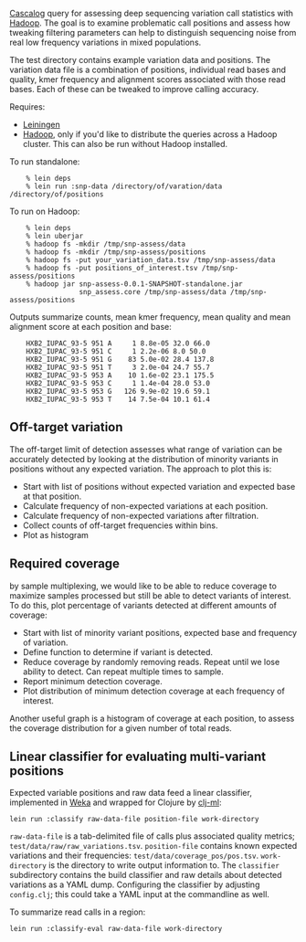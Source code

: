 [Cascalog][1] query for assessing deep sequencing variation call
statistics with [Hadoop][3]. The goal is to examine problematic
call positions and assess how tweaking filtering parameters can help
to distinguish sequencing noise from real low frequency variations
in mixed populations.

The test directory contains example variation data and positions. The
variation data file is a combination of positions, individual read
bases and quality, kmer frequency and alignment scores associated with
those read bases. Each of these can be tweaked to improve calling
accuracy.

Requires:

* [Leiningen][2]
* [Hadoop][3], only if you'd like to distribute the queries across a
  Hadoop cluster. This can also be run without Hadoop installed.

To run standalone:

        % lein deps
        % lein run :snp-data /directory/of/varation/data /directory/of/positions

To run on Hadoop:

        % lein deps
        % lein uberjar
        % hadoop fs -mkdir /tmp/snp-assess/data
        % hadoop fs -mkdir /tmp/snp-assess/positions
        % hadoop fs -put your_variation_data.tsv /tmp/snp-assess/data
        % hadoop fs -put positions_of_interest.tsv /tmp/snp-assess/positions
        % hadoop jar snp-assess-0.0.1-SNAPSHOT-standalone.jar
                     snp_assess.core /tmp/snp-assess/data /tmp/snp-assess/positions

Outputs summarize counts, mean kmer frequency, mean quality and mean
alignment score at each position and base:

        HXB2_IUPAC_93-5 951 A     1 8.8e-05 32.0 66.0
        HXB2_IUPAC_93-5 951 C     1 2.2e-06 8.0 50.0
        HXB2_IUPAC_93-5 951 G    83 5.0e-02 28.4 137.8
        HXB2_IUPAC_93-5 951 T     3 2.0e-04 24.7 55.7
        HXB2_IUPAC_93-5 953 A    10 1.6e-02 23.1 175.5
        HXB2_IUPAC_93-5 953 C     1 1.4e-04 28.0 53.0
        HXB2_IUPAC_93-5 953 G   126 9.9e-02 19.6 59.1
        HXB2_IUPAC_93-5 953 T    14 7.5e-04 10.1 61.4

[1]: http://github.com/nathanmarz/cascalog
[2]: https://github.com/technomancy/leiningen#readme
[3]: http://www.cloudera.com/hadoop/

## Off-target variation

The off-target limit of detection assesses what range of variation can
be accurately detected by looking at the distribution of minority
variants in positions without any expected variation. The approach to
plot this is:

* Start with list of positions without expected variation and
  expected base at that position.
* Calculate frequency of non-expected variations at each position.
* Calculate frequency of non-expected variations after filtration.
* Collect counts of off-target frequencies within bins.
* Plot as histogram

## Required coverage

by sample multiplexing, we would like to be able to reduce coverage to
maximize samples processed but still be able to detect variants of
interest. To do this, plot percentage of variants detected at
different amounts of coverage:

* Start with list of minority variant positions, expected base
  and frequency of variation.
* Define function to determine if variant is detected.
* Reduce coverage by randomly removing reads. Repeat until we lose
  ability to detect. Can repeat multiple times to sample.
* Report minimum detection coverage.
* Plot distribution of minimum detection coverage at each frequency
  of interest.

Another useful graph is a histogram of coverage at each position,
to assess the coverage distribution for a given number of total
reads.

## Linear classifier for evaluating multi-variant positions

Expected variable positions and raw data feed a linear classifier, implemented
in [Weka][4] and wrapped for Clojure by [clj-ml][5]:

    lein run :classify raw-data-file position-file work-directory

`raw-data-file` is a tab-delimited file of calls plus associated quality
metrics; `test/data/raw/raw_variations.tsv`. `position-file` contains known
expected variations and their frequencies: `test/data/coverage_pos/pos.tsv`.
`work-directory` is the directory to write output information to. The
`classifier` subdirectory contains the build classifier and raw details about
detected variations as a YAML dump. Configuring the classifier by adjusting
`config.clj`; this could take a YAML input at the commandline as well.

To summarize read calls in a region:

    lein run :classify-eval raw-data-file work-directory

[4]: http://www.cs.waikato.ac.nz/~ml/weka/
[5]: https://github.com/leadtune/clj-ml
